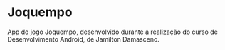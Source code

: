 # Joquempo
App do jogo Joquempo, desenvolvido durante a realização do curso de Desenvolvimento Android, de Jamilton Damasceno.
